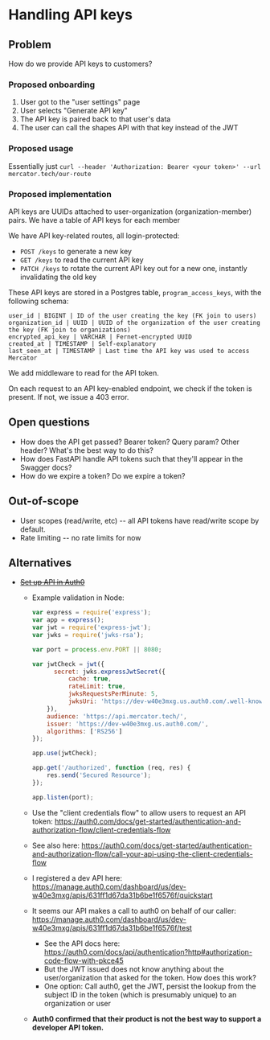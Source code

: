 # Handling API keys

## Problem

How do we provide API keys to customers?

### Proposed onboarding

1. User got to the "user settings" page
2. User selects "Generate API key"
3. The API key is paired back to that user's data
4. The user can call the shapes API with that key instead of the JWT

### Proposed usage

Essentially just `curl --header 'Authorization: Bearer <your token>' --url mercator.tech/our-route`

### Proposed implementation

API keys are UUIDs attached to user-organization (organization-member) pairs.
We have a table of API keys for each member

We have API key-related routes, all login-protected:

  - `POST /keys` to generate a new key
  - `GET /keys` to read the current API key
  - `PATCH /keys` to rotate the current API key out for a new one, instantly invalidating the old key

These API keys are stored in a Postgres table, ``program_access_keys``, with the following schema:

```
user_id | BIGINT | ID of the user creating the key (FK join to users)
organization_id | UUID | UUID of the organization of the user creating the key (FK join to organizations)
encrypted_api_key | VARCHAR | Fernet-encrypted UUID
created_at | TIMESTAMP | Self-explanatory
last_seen_at | TIMESTAMP | Last time the API key was used to access Mercator
```

We add middleware to read for the API token.

On each request to an API key-enabled endpoint, we check if the token is present. If not, we
issue a 403 error.

## Open questions

- How does the API get passed? Bearer token? Query param? Other header? What's the best way to do this?
- How does FastAPI handle API tokens such that they'll appear in the Swagger docs?
- How do we expire a token? Do we expire a token?

## Out-of-scope

- User scopes (read/write, etc) -- all API tokens have read/write scope by default.
- Rate limiting -- no rate limits for now

## Alternatives

- ~~[Set up API in Auth0](https://auth0.com/docs/get-started/auth0-overview/set-up-apis)~~
  - Example validation in Node:

    ```javascript
    var express = require('express');
    var app = express();
    var jwt = require('express-jwt');
    var jwks = require('jwks-rsa');
    
    var port = process.env.PORT || 8080;
    
    var jwtCheck = jwt({
          secret: jwks.expressJwtSecret({
              cache: true,
              rateLimit: true,
              jwksRequestsPerMinute: 5,
              jwksUri: 'https://dev-w40e3mxg.us.auth0.com/.well-known/jwks.json'
        }),
        audience: 'https://api.mercator.tech/',
        issuer: 'https://dev-w40e3mxg.us.auth0.com/',
        algorithms: ['RS256']
    });
    
    app.use(jwtCheck);
    
    app.get('/authorized', function (req, res) {
        res.send('Secured Resource');
    });
    
    app.listen(port);
    ```
  - Use the "client credentials flow" to allow users to request an API token: https://auth0.com/docs/get-started/authentication-and-authorization-flow/client-credentials-flow
  - See also here: https://auth0.com/docs/get-started/authentication-and-authorization-flow/call-your-api-using-the-client-credentials-flow
  - I registered a dev API here: https://manage.auth0.com/dashboard/us/dev-w40e3mxg/apis/631ff1d67da31b6be1f6576f/quickstart
  - It seems our API makes a call to auth0 on behalf of our caller: https://manage.auth0.com/dashboard/us/dev-w40e3mxg/apis/631ff1d67da31b6be1f6576f/test
    - See the API docs here: https://auth0.com/docs/api/authentication?http#authorization-code-flow-with-pkce45
    - But the JWT issued does not know anything about the user/organization that asked for the token. How does this work?
    - One option: Call auth0, get the JWT, persist the lookup from the subject ID in the token (which is presumably unique) to an organization or user
  - **Auth0 confirmed that their product is not the best way to support a developer API token.**

